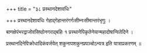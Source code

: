+++
title = "३८ प्रस्थानदेशावधिः"

+++
प्रस्थानदेशावधिः गेहाद्गेहान्तरंगर्गःसीम्नःसीमान्तरंभृगुः ।

बाणक्षेपंभरद्वाजोवसिष्ठोनगराद्बहिः १ प्रस्थानेपिकृतेनेयान्महादोषान्वितेदिने ।

प्रस्थानदिनेपिक्रोधादिकंवर्जयेत् शकुनापशकुनप्रपञ्चोऽन्यत्र इति यात्राप्रकरणम् ॥

